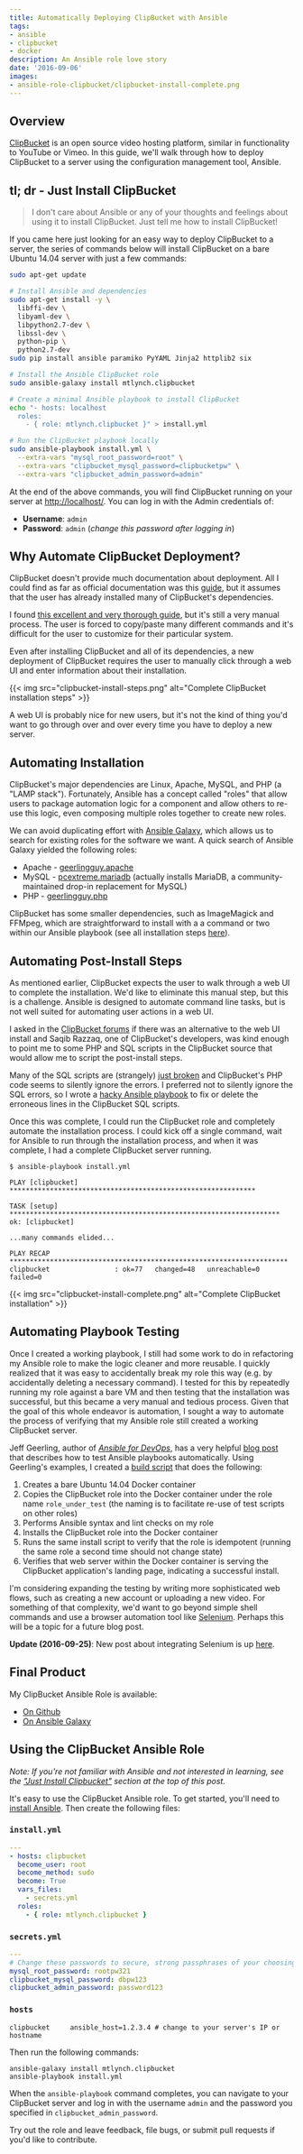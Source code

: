 ```yaml
---
title: Automatically Deploying ClipBucket with Ansible
tags:
- ansible
- clipbucket
- docker
description: An Ansible role love story
date: '2016-09-06'
images:
- ansible-role-clipbucket/clipbucket-install-complete.png
---
```


## Overview

[ClipBucket](http://www.clipbucket.com/) is an open source video hosting platform, similar in functionality to YouTube or Vimeo. In this guide, we'll walk through how to deploy ClipBucket to a server using the configuration management tool, Ansible.

## tl; dr - Just Install ClipBucket<a id="just-install-clipbucket"></a>

> I don't care about Ansible or any of your thoughts and feelings about using
it to install ClipBucket. Just tell me how to install ClipBucket!

If you came here just looking for an easy way to deploy ClipBucket to a server,
the series of commands below will install ClipBucket on a bare Ubuntu 14.04
server with just a few commands:

```bash
sudo apt-get update

# Install Ansible and dependencies
sudo apt-get install -y \
  libffi-dev \
  libyaml-dev \
  libpython2.7-dev \
  libssl-dev \
  python-pip \
  python2.7-dev
sudo pip install ansible paramiko PyYAML Jinja2 httplib2 six

# Install the Ansible ClipBucket role
sudo ansible-galaxy install mtlynch.clipbucket

# Create a minimal Ansible playbook to install ClipBucket
echo "- hosts: localhost
  roles:
    - { role: mtlynch.clipbucket }" > install.yml

# Run the ClipBucket playbook locally
sudo ansible-playbook install.yml \
  --extra-vars "mysql_root_password=root" \
  --extra-vars "clipbucket_mysql_password=clipbucketpw" \
  --extra-vars "clipbucket_admin_password=admin"
```

At the end of the above commands, you will find ClipBucket running on your
server at [http://localhost/](http://localhost/). You can log in with the
Admin credentials of:

* **Username**: `admin`
* **Password**: `admin` (*change this password after logging in*)

## Why Automate ClipBucket Deployment?

ClipBucket doesn't provide much documentation about deployment. All I could find as far as official documentation was this [guide](https://clipbucket.com/docs/clipbucket-installation/), but it assumes that the user has already installed many of ClipBucket's dependencies.

I found [this excellent and very thorough guide](http://linoxide.com/linux-how-to/setup-clipbucket-video-sharing-website-linux/), but it's still a very manual process. The user is forced to copy/paste many different commands and it's difficult for the user to customize for their particular system.

Even after installing ClipBucket and all of its dependencies, a new deployment of ClipBucket requires the user to manually click through a web UI and enter information about their installation.

{{< img src="clipbucket-install-steps.png" alt="Complete ClipBucket installation steps" >}}

A web UI is probably nice for new users, but it's not the kind of thing you'd want to go through over and over every time you have to deploy a new server.

## Automating Installation

ClipBucket's major dependencies are Linux, Apache, MySQL, and PHP (a "LAMP stack"). Fortunately, Ansible has a concept called "roles" that allow users to package automation logic for a component and allow others to re-use this logic, even composing multiple roles together to create new roles.

We can avoid duplicating effort with [Ansible Galaxy](https://galaxy.ansible.com/list#/roles), which allows us to search for existing roles for the software we want. A quick search of Ansible Galaxy yielded the following roles:

* Apache - [geerlingguy.apache](https://galaxy.ansible.com/geerlingguy/apache/)
* MySQL - [pcextreme.mariadb](https://galaxy.ansible.com/detail#/role/2462) (actually installs MariaDB, a community-maintained drop-in replacement for MySQL)
* PHP - [geerlingguy.php](https://galaxy.ansible.com/geerlingguy/php/)

ClipBucket has some smaller dependencies, such as ImageMagick and FFMpeg, which are straightforward to install with a a command or two within our Ansible playbook (see all installation steps [here](https://github.com/mtlynch/ansible-role-clipbucket/blob/master/tasks/main.yml)).

## Automating Post-Install Steps

As mentioned earlier, ClipBucket expects the user to walk through a web UI to complete the installation. We'd like to eliminate this manual step, but this is a challenge. Ansible is designed to automate command line tasks, but is not well suited for automating user actions in a web UI.

I asked in the [ClipBucket forums](http://discourse.clipbucket.com/t/deploy-and-configure-clipbucket-automatically/2166) if there was an alternative to the web UI install and Saqib Razzaq, one of ClipBucket's developers, was kind enough to point me to some PHP and SQL scripts in the ClipBucket source that would allow me to script the post-install steps.

Many of the SQL scripts are (strangely) [just broken](https://github.com/arslancb/clipbucket/issues/223) and ClipBucket's PHP code seems to silently ignore the errors. I preferred not to silently ignore the SQL errors, so I wrote a [hacky Ansible playbook](https://github.com/mtlynch/ansible-role-clipbucket/blob/master/tasks/fix-sql-scripts.yml) to fix or delete the erroneous lines in the ClipBucket SQL scripts.

Once this was complete, I could run the ClipBucket role and completely automate the installation process. I could kick off a single command, wait for Ansible to run through the installation process, and when it was complete, I had a complete ClipBucket server running.

```shell
$ ansible-playbook install.yml

PLAY [clipbucket] *************************************************************

TASK [setup] *******************************************************************
ok: [clipbucket]

...many commands elided...

PLAY RECAP *********************************************************************
clipbucket                : ok=77   changed=48   unreachable=0    failed=0
```

{{< img src="clipbucket-install-complete.png" alt="Complete ClipBucket installation" >}}

## Automating Playbook Testing

Once I created a working playbook, I still had some work to do in refactoring my Ansible role to make the logic cleaner and more reusable. I quickly realized that it was easy to accidentally break my role this way (e.g. by accidentally deleting a necessary command). I tested for this by repeatedly running my role against a bare VM and then testing that the installation was successful, but this became a very manual and tedious process. Given that the goal of this whole endeavor is automation, I sought a way to automate the process of verifying that my Ansible role still created a working ClipBucket server.

Jeff Geerling, author of [*Ansible for DevOps*](https://leanpub.com/ansible-for-devops), has a very helpful [blog post](http://www.jeffgeerling.com/blog/testing-ansible-roles-travis-ci-github) that describes how to test Ansible playbooks automatically. Using Geerling's examples, I created a [build script](https://github.com/mtlynch/ansible-role-clipbucket/blob/master/build) that does the following:

1. Creates a bare Ubuntu 14.04 Docker container
1. Copies the ClipBucket role into the Docker container under the role name `role_under_test` (the naming is to facilitate re-use of test scripts on other roles)
1. Performs Ansible syntax and lint checks on my role
1. Installs the ClipBucket role into the Docker container
1. Runs the same install script to verify that the role is idempotent (running the same role a second time should not change state)
1. Verifies that web server within the Docker container is serving the ClipBucket application's landing page, indicating a successful install.

I'm considering expanding the testing by writing more sophisticated web flows, such as creating a new account or uploading a new video. For something of that complexity, we'd want to go beyond simple shell commands and use a browser automation tool like [Selenium](http://www.seleniumhq.org/). Perhaps this will be a topic for a future blog post.

**Update (2016-09-25)**: New post about integrating Selenium is up [here](/testing-ansible-selenium/).

## Final Product

My ClipBucket Ansible Role is available:

* [On Github](https://github.com/mtlynch/ansible-role-clipbucket)
* [On Ansible Galaxy](https://galaxy.ansible.com/mtlynch/clipbucket)

## Using the ClipBucket Ansible Role

*Note: If you're not familiar with Ansible and not interested in learning, see the ["Just Install Clipbucket"](#just-install-clipbucket) section at the top of this post.*

It's easy to use the ClipBucket Ansible role. To get started, you'll need to [install Ansible](https://docs.ansible.com/ansible/latest/installation_guide/index.html). Then create the following files:

### `install.yml`

```yaml
---
- hosts: clipbucket
  become_user: root
  become_method: sudo
  become: True
  vars_files:
    - secrets.yml
  roles:
    - { role: mtlynch.clipbucket }
```

### `secrets.yml`

```yaml
---
# Change these passwords to secure, strong passphrases of your choosing.
mysql_root_password: rootpw321
clipbucket_mysql_password: dbpw123
clipbucket_admin_password: password123
```

### `hosts`

```text
clipbucket     ansible_host=1.2.3.4 # change to your server's IP or hostname
```

Then run the following commands:

```shell
ansible-galaxy install mtlynch.clipbucket
ansible-playbook install.yml
```

When the `ansible-playbook` command completes, you can navigate to your ClipBucket server and log in with the username `admin` and the password you specified in `clipbucket_admin_password`.

Try out the role and leave feedback, file bugs, or submit pull requests if you'd like to contribute.
